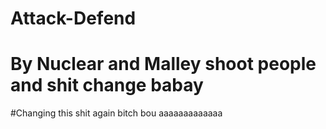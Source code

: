# Attack-Defend
# By Nuclear and Malley shoot people and shit change babay
#Changing this shit again bitch bou aaaaaaaaaaaaa